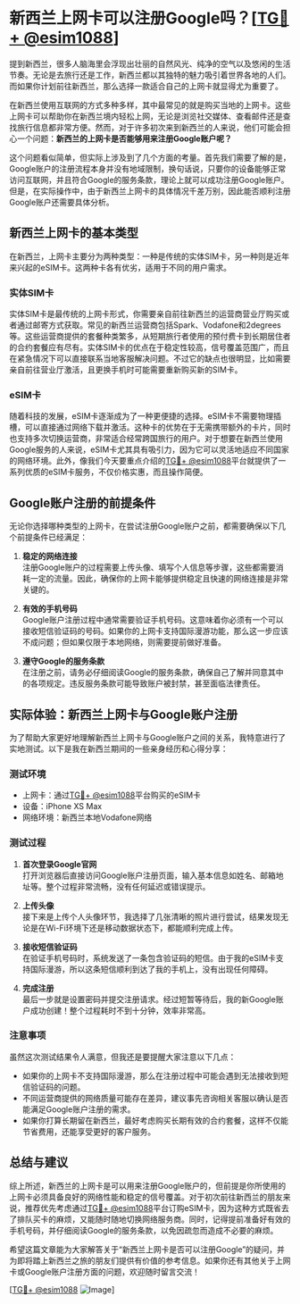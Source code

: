 # 新西兰上网卡可以注册Google吗？[[TG💪+ @esim1088](https://t.me/s/esim1088)]

提到新西兰，很多人脑海里会浮现出壮丽的自然风光、纯净的空气以及悠闲的生活节奏。无论是去旅行还是工作，新西兰都以其独特的魅力吸引着世界各地的人们。而如果你计划前往新西兰，那么选择一款适合自己的上网卡就显得尤为重要了。

在新西兰使用互联网的方式多种多样，其中最常见的就是购买当地的上网卡。这些上网卡可以帮助你在新西兰境内轻松上网，无论是浏览社交媒体、查看邮件还是查找旅行信息都非常方便。然而，对于许多初次来到新西兰的人来说，他们可能会担心一个问题：**新西兰的上网卡是否能够用来注册Google账户呢？**

这个问题看似简单，但实际上涉及到了几个方面的考量。首先我们需要了解的是，Google账户的注册流程本身并没有地域限制，换句话说，只要你的设备能够正常访问互联网，并且符合Google的服务条款，理论上就可以成功注册Google账户。但是，在实际操作中，由于新西兰上网卡的具体情况千差万别，因此能否顺利注册Google账户还需要具体分析。

## 新西兰上网卡的基本类型

在新西兰，上网卡主要分为两种类型：一种是传统的实体SIM卡，另一种则是近年来兴起的eSIM卡。这两种卡各有优劣，适用于不同的用户需求。

### 实体SIM卡

实体SIM卡是最传统的上网卡形式，你需要亲自前往新西兰的运营商营业厅购买或者通过邮寄方式获取。常见的新西兰运营商包括Spark、Vodafone和2degrees等。这些运营商提供的套餐种类繁多，从短期旅行者使用的预付费卡到长期居住者的合约套餐应有尽有。实体SIM卡的优点在于稳定性较高，信号覆盖范围广，而且在紧急情况下可以直接联系当地客服解决问题。不过它的缺点也很明显，比如需要亲自前往营业厅激活，且更换手机时可能需要重新购买新的SIM卡。

### eSIM卡

随着科技的发展，eSIM卡逐渐成为了一种更便捷的选择。eSIM卡不需要物理插槽，可以直接通过网络下载并激活。这种卡的优势在于无需携带额外的卡片，同时也支持多次切换运营商，非常适合经常跨国旅行的用户。对于想要在新西兰使用Google服务的人来说，eSIM卡尤其具有吸引力，因为它可以灵活地适应不同国家的网络环境。此外，像我们今天要重点介绍的[TG💪+ @esim1088](https://t.me/s/esim1088)平台就提供了一系列优质的eSIM卡服务，不仅价格实惠，而且操作简便。

## Google账户注册的前提条件

无论你选择哪种类型的上网卡，在尝试注册Google账户之前，都需要确保以下几个前提条件已经满足：

1. **稳定的网络连接**  
   注册Google账户的过程需要上传头像、填写个人信息等步骤，这些都需要消耗一定的流量。因此，确保你的上网卡能够提供稳定且快速的网络连接是非常关键的。

2. **有效的手机号码**  
   Google账户注册过程中通常需要验证手机号码。这意味着你必须有一个可以接收短信验证码的号码。如果你的上网卡支持国际漫游功能，那么这一步应该不成问题；但如果仅限于本地网络，则需要提前做好准备。

3. **遵守Google的服务条款**  
   在注册之前，请务必仔细阅读Google的服务条款，确保自己了解并同意其中的各项规定。违反服务条款可能导致账户被封禁，甚至面临法律责任。

## 实际体验：新西兰上网卡与Google账户注册

为了帮助大家更好地理解新西兰上网卡与Google账户之间的关系，我特意进行了实地测试。以下是我在新西兰期间的一些亲身经历和心得分享：

### 测试环境
- 上网卡：通过[TG💪+ @esim1088](https://t.me/s/esim1088)平台购买的eSIM卡
- 设备：iPhone XS Max
- 网络环境：新西兰本地Vodafone网络

### 测试过程
1. **首次登录Google官网**  
   打开浏览器后直接访问Google账户注册页面，输入基本信息如姓名、邮箱地址等。整个过程非常流畅，没有任何延迟或错误提示。

2. **上传头像**  
   接下来是上传个人头像环节，我选择了几张清晰的照片进行尝试，结果发现无论是在Wi-Fi环境下还是移动数据状态下，都能顺利完成上传。

3. **接收短信验证码**  
   在验证手机号码时，系统发送了一条包含验证码的短信。由于我的eSIM卡支持国际漫游，所以这条短信顺利到达了我的手机上，没有出现任何障碍。

4. **完成注册**  
   最后一步就是设置密码并提交注册请求。经过短暂等待后，我的新Google账户成功创建！整个过程耗时不到十分钟，效率非常高。

### 注意事项
虽然这次测试结果令人满意，但我还是要提醒大家注意以下几点：
- 如果你的上网卡不支持国际漫游，那么在注册过程中可能会遇到无法接收到短信验证码的问题。
- 不同运营商提供的网络质量可能存在差异，建议事先咨询相关客服以确认是否能满足Google账户注册的需求。
- 如果你打算长期留在新西兰，最好考虑购买长期有效的合约套餐，这样不仅能节省费用，还能享受更好的客户服务。

## 总结与建议

综上所述，新西兰的上网卡是可以用来注册Google账户的，但前提是你所使用的上网卡必须具备良好的网络性能和稳定的信号覆盖。对于初次前往新西兰的朋友来说，推荐优先考虑通过[TG💪+ @esim1088](https://t.me/s/esim1088)平台订购eSIM卡，因为这种方式既省去了排队买卡的麻烦，又能随时随地切换网络服务商。同时，记得提前准备好有效的手机号码，并仔细阅读Google的服务条款，以免因疏忽而造成不必要的麻烦。

希望这篇文章能为大家解答关于“新西兰上网卡是否可以注册Google”的疑问，并为即将踏上新西兰之旅的朋友们提供有价值的参考信息。如果你还有其他关于上网卡或Google账户注册方面的问题，欢迎随时留言交流！

[[TG💪+ @esim1088](https://t.me/s/esim1088) ![Image](https://i.postimg.cc/4NQfJmqS/Snipaste-2025-05-13-00-14-12.png)]